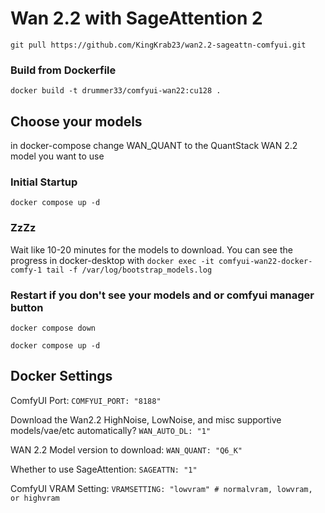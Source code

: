 # Wan 2.2 with SageAttention 2
```git pull https://github.com/KingKrab23/wan2.2-sageattn-comfyui.git```

### Build from Dockerfile
```docker build -t drummer33/comfyui-wan22:cu128 .```

## Choose your models
in docker-compose change WAN_QUANT to the QuantStack WAN 2.2 model you want to use

### Initial Startup
```docker compose up -d```

### ZzZz
Wait like 10-20 minutes for the models to download. You can see the progress in docker-desktop with ```docker exec -it comfyui-wan22-docker-comfy-1 tail -f /var/log/bootstrap_models.log```

### Restart if you don't see your models and or comfyui manager button
```docker compose down```

```docker compose up -d```

## Docker Settings
ComfyUI Port: ```COMFYUI_PORT: "8188"```

Download the Wan2.2 HighNoise, LowNoise, and misc supportive models/vae/etc automatically? ```WAN_AUTO_DL: "1"```

WAN 2.2 Model version to download: ```WAN_QUANT: "Q6_K"```

Whether to use SageAttention: ```SAGEATTN: "1"```

ComfyUI VRAM Setting: ```VRAMSETTING: "lowvram" # normalvram, lowvram, or highvram```